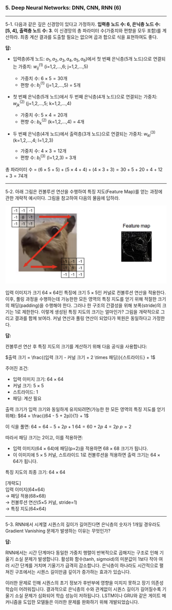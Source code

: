 ### 5. Deep Neural Networks: DNN, CNN, RNN (6)

---

5-1. 다음과 같은 깊은 신경망이 있다고 가정하자. **입력층 노드 수: 6, 은닉층 노드 수: [5, 4], 출력층 노드 수: 3**. 이 신경망의 총 파라미터 수(가중치와 편향을 모두 포함)를 계산하라. 최종 계산 결과를 도출할 필요는 없으며 곱과 합으로 식을 표현하여도 좋다.  

**답:**

- 입력층(6개 노드: $a_1, a_2, a_3, a_4, a_5, a_6$)에서 첫 번째 은닉층(5개 노드)으로 연결되는 가중치: $w^{(1)}_{ij}$ (i=1,2,...,6; j=1,2,...,5)
  - 가중치 수: $6 \times 5 = 30$개
  - 편향 수: $b^{(1)}_j$ (j=1,2,...,5) = 5개
  
- 첫 번째 은닉층(5개 노드)에서 두 번째 은닉층(4개 노드)으로 연결되는 가중치: $w^{(2)}_{jk}$ (j=1,2,...,5; k=1,2,...,4)
  - 가중치 수: $5 \times 4 = 20$개
  - 편향 수: $b^{(2)}_k$ (k=1,2,...,4) = 4개
  
- 두 번째 은닉층(4개 노드)에서 출력층(3개 노드)으로 연결되는 가중치: $w^{(3)}_{kl}$ (k=1,2,...,4; l=1,2,3)
  - 가중치 수: $4 \times 3 = 12$개
  - 편향 수: $b^{(3)}_l$ (l=1,2,3) = 3개

총 파라미터 수 = $(6 \times 5 + 5) + (5 \times 4 + 4) + (4 \times 3 + 3) = 30 + 5 + 20 + 4 + 12 + 3 = 74$개

---

5-2. 아래 그림은 컨볼루션 연산을 수행하여 특징 지도(Feature Map)를 얻는 과정에 관한 개략적 예시이다. 그림을 참고하여 다음의 물음에 답하라.

![컨볼루션 연산 예시](./5.png)

입력 이미지가 크기 $64 \times 64$인 특징에 크기 $5 \times 5$인 커널로 컨볼루션 연산을 적용한다. 이후, 풀링 과정을 수행하는데 가능한한 모든 영역의 특징 지도를 얻기 위해 적절한 크기의 패딩(padding)을 수행해야 한다. 그러나 한 구조의 간결성을 위해 보폭(stride)의 크기는 1로 제한한다. 이렇게 생성된 특징 지도의 크기는 얼마인가? 그림을 개략적으로 그리고 결과를 함께 보여라. 커널 연산과 풀링 연산이 되었다가 복원은 동일하다고 가정한다.

**답:**

컨볼루션 연산 후 특징 지도의 크기를 계산하기 위해 다음 공식을 사용합니다:

$출력 크기 = \frac{(입력 크기 - 커널 크기 + 2 \times 패딩)}{스트라이드} + 1$

주어진 조건:
- 입력 이미지 크기: $64 \times 64$
- 커널 크기: $5 \times 5$
- 스트라이드: 1
- 패딩: 계산 필요

출력 크기가 입력 크기와 동일하게 유지되려면(가능한 한 모든 영역의 특징 지도를 얻기 위해):
$64 = \frac{(64 - 5 + 2p)}{1} + 1$

이 식을 풀면:
$64 = 64 - 5 + 2p + 1$
$64 = 60 + 2p$
$4 = 2p$
$p = 2$

따라서 패딩 크기는 2이고, 이를 적용하면:
- 입력 이미지($64 \times 64$)에 패딩(p=2)을 적용하면 $68 \times 68$ 크기가 됩니다.
- 이 이미지에 $5 \times 5$ 커널, 스트라이드 1로 컨볼루션을 적용하면 출력 크기는 $64 \times 64$가 됩니다.

특징 지도의 최종 크기: $64 \times 64$

[개략도]  
입력 이미지(64×64)  
  → 패딩 적용(68×68)  
  → 컨볼루션 연산(5×5 커널, stride=1)  
  → 특징 지도(64×64)


---

5-3. RNN에서 시계열 시퀀스의 길이가 길어진다면 은닉층의 숫자가 1개일 경우라도 Gradient Vanishing 문제가 발생하는 이유는 무엇인가?

**답:**

RNN에서는 시간 단계마다 동일한 가중치 행렬이 반복적으로 곱해지는 구조로 인해 기울기 소실 문제가 발생합니다. 활성화 함수(tanh, sigmoid)의 미분값이 1보다 작아 여러 시간 단계를 거치며 기울기가 급격히 감소합니다. 은닉층이 하나라도 시간적으로 펼쳐진 구조에서는 시퀀스 길이만큼 깊이가 증가하는 효과가 있습니다.

이러한 문제로 인해 시퀀스의 초기 정보가 후반부에 영향을 미치지 못하고 장기 의존성 학습이 어려워집니다. 결과적으로 은닉층의 수와 관계없이 시퀀스 길이가 길어질수록 기울기 소실 문제가 심화되어 학습 성능이 저하됩니다. LSTM이나 GRU와 같은 게이트 메커니즘을 도입한 모델들은 이러한 문제를 완화하기 위해 개발되었습니다.
